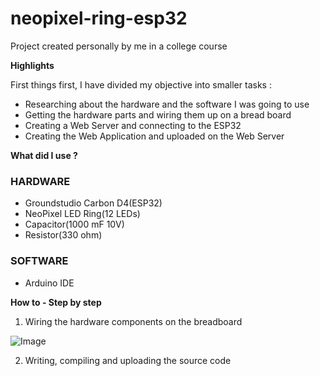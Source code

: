 # neopixel-ring-esp32
Project created personally by me in a college course

**Highlights**

First things first, I have divided my objective into smaller tasks : 

- Researching about the hardware and the software I was going to use
- Getting the hardware parts and wiring them up on a bread board
- Creating a Web Server and connecting to the ESP32
- Creating the Web Application and uploaded on the Web Server 

**What did I use ?**

### HARDWARE

- Groundstudio Carbon D4(ESP32)
- NeoPixel LED Ring(12 LEDs)
- Capacitor(1000 mF 10V)
- Resistor(330 ohm)

### SOFTWARE

- Arduino IDE

**How to - Step by step**

1. Wiring the hardware components on the breadboard


![Image](https://user-images.githubusercontent.com/107187446/256249683-285efa21-6575-4e0c-99f7-ef17a93fa058.jpg)


2. Writing, compiling and uploading the source code
